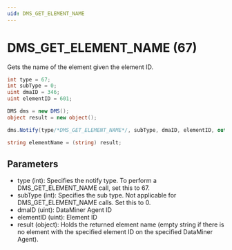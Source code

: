 ```yaml
---
uid: DMS_GET_ELEMENT_NAME
---
```


# DMS_GET_ELEMENT_NAME (67)

Gets the name of the element given the element ID.

```csharp
int type = 67;
int subType = 0;
uint dmaID = 346;
uint elementID = 601;

DMS dms = new DMS();
object result = new object();

dms.Notify(type/*DMS_GET_ELEMENT_NAME*/, subType, dmaID, elementID, out result);

string elementName = (string) result;
```

## Parameters

- type (int): Specifies the notify type. To perform a DMS_GET_ELEMENT_NAME call, set this to 67.
- subType (int): Specifies the sub type. Not applicable for DMS_GET_ELEMENT_NAME calls. Set this to 0.
- dmaID (uint): DataMiner Agent ID
- elementID (uint): Element ID
- result (object): Holds the returned element name (empty string if there is no element with the specified element ID on the specified DataMiner Agent).